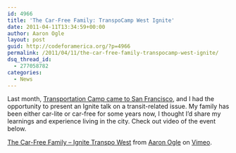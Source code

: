 ```yaml
---
id: 4966
title: 'The Car-Free Family: TranspoCamp West Ignite'
date: 2011-04-11T13:34:59+00:00
author: Aaron Ogle
layout: post
guid: http://codeforamerica.org/?p=4966
permalink: /2011/04/11/the-car-free-family-transpocamp-west-ignite/
dsq_thread_id:
  - 277058782
categories:
  - News
---
```

Last month, [Transportation Camp came to San Francisco](http://codeforamerica.org/2011/03/23/discovering-your-inner-transit-geek-at-transportation-camp-west/), and I had the opportunity to present an Ignite talk on a transit-related issue. My family has been either car-lite or car-free for some years now, I thought I&#8217;d share my learnings and experience living in the city. Check out video of the event below.

[The Car-Free Family &#8211; Ignite Transpo West](http://vimeo.com/22255222) from [Aaron Ogle](http://vimeo.com/user6378735) on [Vimeo](http://vimeo.com).